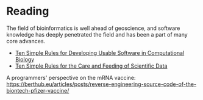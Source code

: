 # Reading

The field of bioinformatics is well ahead of geoscience, and software knowledge
has deeply penetrated the field and has been a part of many core advances.

- [Ten Simple Rules for Developing Usable Software in Computational Biology](https://journals.plos.org/ploscompbiol/article?id=10.1371/journal.pcbi.1005265)
- [Ten Simple Rules for the Care and Feeding of Scientific Data](https://journals.plos.org/ploscompbiol/article?id=10.1371/journal.pcbi.1003542)

A programmers' perspective on the mRNA vaccine:
https://berthub.eu/articles/posts/reverse-engineering-source-code-of-the-biontech-pfizer-vaccine/
